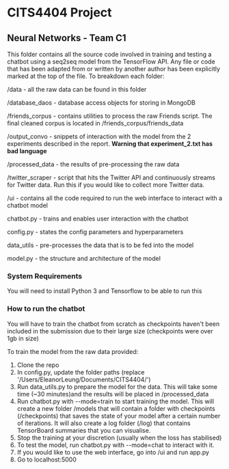 # CITS4404 Project
## Neural Networks - Team C1

This folder contains all the source code involved in training and testing a chatbot
using a seq2seq model from the TensorFlow API. Any file or code that has been adapted from or written 
by another author has been explicitly marked at the top of the file. To breakdown each folder:

/data - all the raw data can be found in this folder

/database_daos - database access objects for storing in MongoDB

/friends_corpus - contains utilities to process the raw Friends script. The final cleaned corpus is located 
in /friends_corpus/friends_data

/output_convo - snippets of interaction with the model from the 2 experiments described in the report.
**Warning that experiment_2.txt has bad language**

/processed_data - the results of pre-processing the raw data

/twitter_scraper - script that hits the Twitter API and continuously streams for Twitter data.
Run this if you would like to collect more Twitter data.

/ui - contains all the code required to run the web interface to interact with a chatbot model

chatbot.py - trains and enables user interaction with the chatbot

config.py - states the config parameters and hyperparameters

data_utils - pre-processes the data that is to be fed into the model

model.py - the structure and architecture of the model

### System Requirements
You will need to install Python 3 and Tensorflow to be able to run this

### How to run the chatbot
You will have to train the chatbot from scratch as checkpoints haven't been included
in the submission due to their large size (checkpoints were over 1gb in size)

To train the model from the raw data provided:

1. Clone the repo
2. In config.py, update the folder paths (replace '/Users/EleanorLeung/Documents/CITS4404/')
3. Run data_utils.py to prepare the model for the data. This will take some time (~30 minutes)and the results will be placed in /processed_data
4. Run chatbot.py with --mode=train to start training the model. This will create a new folder /models that will contain
a folder with checkpoints (/checkpoints) that saves the state of your model after a certain number of iterations.
It will also create a log folder (/log) that contains TensorBoard summaries that you can visualise.
5. Stop the training at your discretion (usually when the loss has stabilised)
6. To test the model, run chatbot.py with --mode=chat to interact with it.
7. If you would like to use the web interface, go into /ui and run app.py
8. Go to localhost:5000